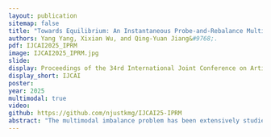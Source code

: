 ```yaml
---
layout: publication
sitemap: false
title: "Towards Equilibrium: An Instantaneous Probe-and-Rebalance Multimodal Learning Approach"
authors: Yang Yang, Xixian Wu, and Qing-Yuan Jiang&#9768;.
pdf: IJCAI2025_IPRM
image: IJCAI2025_IPRM.jpg
slide: 
display: Proceedings of the 34rd International Joint Conference on Artificial Intelligence
display_short: IJCAI
poster: 
year: 2025
multimodal: true
video: 
github: https://github.com/njustkmg/IJCAI25-IPRM
abstract: "The multimodal imbalance problem has been extensively studied to prevent the undesirable scenario where multimodal performance falls below that of unimodal models. However, existing methods typically assess the strength of modalities and perform learning simultaneously under the imbalanced status. This deferred strategy fails to rebalance multimodal learning instantaneously, leading to performance degeneration. To address this, we propose a novel multimodal learning approach, termed instantaneous probe-and-rebalance multimodal learning (IPRM), which employs a two-pass forward method to first probe (but not learn) and then perform rebalanced learning under the balanced status. Concretely, we first employ the geodesic multimodal mixup (GMM) to incorporate fusion representation and probe modality strength in the first forward phase. Then the weights are instantaneously recalibrated based on the probed strength, facilitating balanced training via the second forward pass. This process is applied dynamically throughout the entire training process. Extensive experiments reveal that our proposed IPRM outperforms all baselines, achieving state-of-the-art (SOTA) performance on numerous widely used datasets. The code is available at https://github.com/njustkmg/IJCAI25-IPRM."
---
```

